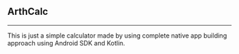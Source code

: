 <h2>ArthCalc</h2><hr>
This is just a simple calculator made by using complete native app building approach using Android SDK and Kotlin. 
